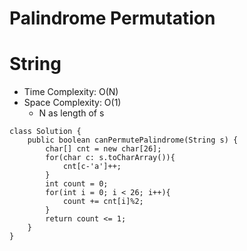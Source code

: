 # Palindrome Permutation

# String

- Time Complexity: O(N)
- Space Complexity: O(1)
  - N as length of s

```
class Solution {
    public boolean canPermutePalindrome(String s) {
        char[] cnt = new char[26];
        for(char c: s.toCharArray()){
            cnt[c-'a']++;
        }
        int count = 0;
        for(int i = 0; i < 26; i++){
            count += cnt[i]%2;
        }
        return count <= 1;
    }
}
```
